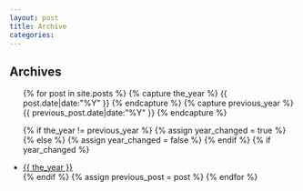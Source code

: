 ```yaml
---
layout: post
title: Archive
categories:
---
```


<h2>Archives</h2>
<ul>
{% for post in site.posts %}
{% capture the_year %}
{{ post.date|date:"%Y" }}
{% endcapture %}
{% capture previous_year %}
{{ previous_post.date|date:"%Y" }}
{% endcapture %}

{% if the_year != previous_year %}
{% assign year_changed = true %}
{% else %}
{% assign year_changed = false %}
{% endif %}
{% if year_changed %}
<li><a href="{{ site.url }}/archives/{{the_year}}.html">{{ the_year }}</a></li>
{% endif %}
{% assign previous_post = post %}
{% endfor %}
</ul>